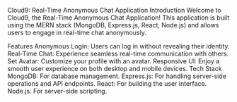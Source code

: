 Cloud9: Real-Time Anonymous Chat Application
Introduction
Welcome to Cloud9, the Real-Time Anonymous Chat Application! This application is built using the MERN stack (MongoDB, Express.js, React, Node.js) and allows users to engage in real-time chat anonymously.

Features
Anonymous Login: Users can log in without revealing their identity.
Real-Time Chat: Experience seamless real-time communication with others.
Set Avatar: Customize your profile with an avatar.
Responsive UI: Enjoy a smooth user experience on both desktop and mobile devices.
Tech Stack
MongoDB: For database management.
Express.js: For handling server-side operations and API endpoints.
React: For building the user interface.
Node.js: For server-side scripting.
